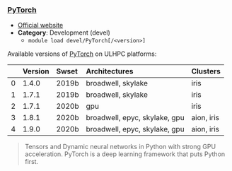 ### [PyTorch](https://pytorch.org/)

* [Official website](https://pytorch.org/)
* __Category__: Development (devel)
    -  `module load devel/PyTorch[/<version>]`

Available versions of [PyTorch](https://pytorch.org/) on ULHPC platforms:

|    | Version   | Swset   | Architectures                 | Clusters   |
|---:|:----------|:--------|:------------------------------|:-----------|
|  0 | 1.4.0     | 2019b   | broadwell, skylake            | iris       |
|  1 | 1.7.1     | 2019b   | broadwell, skylake            | iris       |
|  2 | 1.7.1     | 2020b   | gpu                           | iris       |
|  3 | 1.8.1     | 2020b   | broadwell, epyc, skylake, gpu | aion, iris |
|  4 | 1.9.0     | 2020b   | broadwell, epyc, skylake, gpu | aion, iris |

> Tensors and Dynamic neural networks in Python with strong GPU acceleration. PyTorch is a deep learning framework that puts Python first.
